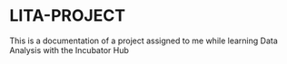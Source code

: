 # LITA-PROJECT
This is a documentation of a project assigned to me while learning Data Analysis with the Incubator Hub
